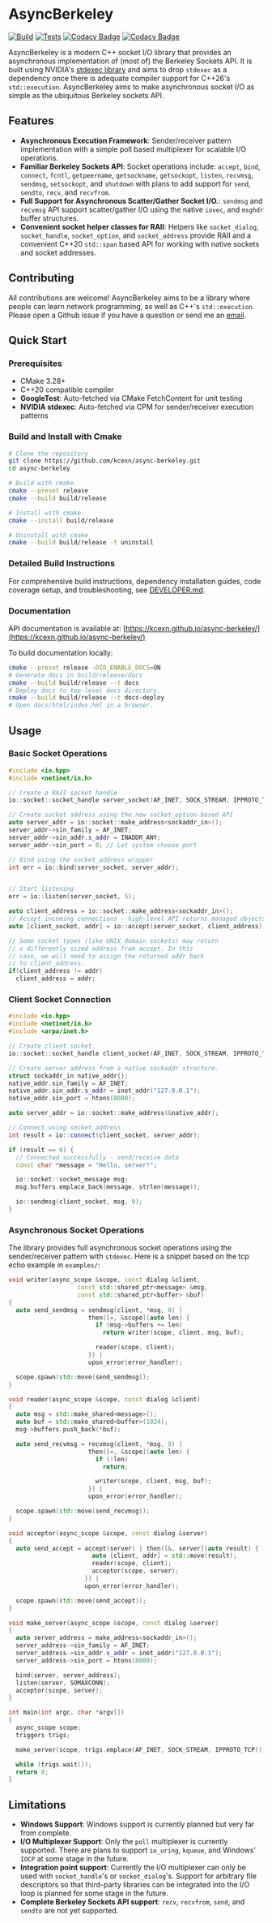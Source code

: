 # AsyncBerkeley

[![Build](https://github.com/kcexn/async-berkeley/actions/workflows/build.yml/badge.svg)](https://github.com/kcexn/async-berkeley/actions/workflows/build.yml)
[![Tests](https://github.com/kcexn/async-berkeley/actions/workflows/tests.yml/badge.svg)](https://github.com/kcexn/async-berkeley/actions/workflows/tests.yml)
[![Codacy Badge](https://app.codacy.com/project/badge/Coverage/d2dfc8d21d4342f5915f18237628ac7f)](https://app.codacy.com/gh/kcexn/async-berkeley/dashboard?utm_source=gh&utm_medium=referral&utm_content=&utm_campaign=Badge_coverage)
[![Codacy Badge](https://app.codacy.com/project/badge/Grade/d2dfc8d21d4342f5915f18237628ac7f)](https://app.codacy.com/gh/kcexn/async-berkeley/dashboard?utm_source=gh&utm_medium=referral&utm_content=&utm_campaign=Badge_grade)

AsyncBerkeley is a modern C++ socket I/O library that provides an asynchronous implementation of (most of) the
Berkeley Sockets API. It is built using NVIDIA's [stdexec library](https://github.com/NVIDIA/stdexec) and aims
to drop `stdexec` as a dependency once there is adequate compiler support for C++26's `std::execution`.
AsyncBerkeley aims to make asynchronous socket I/O as simple as the ubiquitous Berkeley sockets API.

## Features

- **Asynchronous Execution Framework**: Sender/receiver
pattern implementation with a simple poll based multiplexer
for scalable I/O operations.
- **Familiar Berkeley Sockets API**: Socket operations
include: `accept`, `bind`, `connect`, `fcntl`, `getpeername`,
`getsockname`, `getsockopt`, `listen`, `recvmsg`, `sendmsg`,
`setsockopt`, and `shutdown` with plans to add support for
`send`, `sendto`, `recv`, and `recvfrom`.
- **Full Support for Asynchronous Scatter/Gather Socket I/O.**:
`sendmsg` and `recvmsg` API support scatter/gather I/O using
the native `iovec`, and `msghdr` buffer structures.
- **Convenient socket helper classes for RAII**: Helpers like
`socket_dialog`, `socket_handle`, `socket_option`, and
`socket_address` provide RAII and a convenient C++20 `std::span` based API
for working with native sockets and socket addresses.

## Contributing

All contributions are welcome! AsyncBerkeley aims to be a library where
people can learn network programming, as well as C++'s `std::execution`.
Please open a Github issue if you have a question or send me an
[email](mailto:kevin.exton@pm.me).

## Quick Start

### Prerequisites

- CMake 3.28+
- C++20 compatible compiler
- **GoogleTest**: Auto-fetched via CMake FetchContent
for unit testing
- **NVIDIA stdexec**: Auto-fetched via CPM for
sender/receiver execution patterns

### Build and Install with Cmake

```bash
# Clone the repository
git clone https://github.com/kcexn/async-berkeley.git
cd async-berkeley

# Build with cmake.
cmake --preset release
cmake --build build/release

# Install with cmake.
cmake --install build/release

# Uninstall with cmake
cmake --build build/release -t uninstall
```

### Detailed Build Instructions

For comprehensive build instructions, dependency installation guides, code coverage setup, and troubleshooting, see [DEVELOPER.md](DEVELOPER.md).

### Documentation

API documentation is available at: [https://kcexn.github.io/async-berkeley/](https://kcexn.github.io/async-berkeley/)

To build documentation locally:

```bash
cmake --preset release -DIO_ENABLE_DOCS=ON
# Generate docs in build/release/docs
cmake --build build/release --t docs
# Deploy docs to top-level docs directory.
cmake --build build/release --t docs-deploy
# Open docs/html/index.hml in a browser.
```

## Usage

### Basic Socket Operations

```cpp
#include <io.hpp>
#include <netinet/in.h>

// Create a RAII socket handle
io::socket::socket_handle server_socket(AF_INET, SOCK_STREAM, IPPROTO_TCP);

// Create socket address using the new socket_option-based API
auto server_addr = io::socket::make_address<sockaddr_in>();
server_addr->sin_family = AF_INET;
server_addr->sin_addr.s_addr = INADDR_ANY;
server_addr->sin_port = 0; // Let system choose port

// Bind using the socket_address wrapper
int err = io::bind(server_socket, server_addr);


// Start listening
err = io::listen(server_socket, 5);

auto client_address = io::socket::make_address<sockaddr_in>();
// Accept incoming connections - high-level API returns managed objects
auto [client_socket, addr] = io::accept(server_socket, client_address);

// Some socket types (like UNIX domain sockets) may return
// a differently sized address from accept. In this
// case, we will need to assign the returned addr back
// to client_address.
if(client_address != addr)
  client_address = addr;
```

### Client Socket Connection

```cpp
#include <io.hpp>
#include <netinet/in.h>
#include <arpa/inet.h>

// Create client socket
io::socket::socket_handle client_socket(AF_INET, SOCK_STREAM, IPPROTO_TCP);

// Create server address from a native sockaddr structure.
struct sockaddr_in native_addr{};
native_addr.sin_family = AF_INET;
native_addr.sin_addr.s_addr = inet_addr("127.0.0.1");
native_addr.sin_port = htons(8080);

auto server_addr = io::socket::make_address(&native_addr);

// Connect using socket_address
int result = io::connect(client_socket, server_addr);

if (result == 0) {
  // Connected successfully - send/receive data
  const char *message = "Hello, server!";

  io::socket::socket_message msg;
  msg.buffers.emplace_back(message, strlen(message));

  io::sendmsg(client_socket, msg, 0);
}
```

### Asynchronous Socket Operations

The library provides full asynchronous socket operations using the sender/receiver pattern with
`stdexec`. Here is a snippet based on the tcp echo example in `examples/`:

```cpp
void writer(async_scope &scope, const dialog &client,
                   const std::shared_ptr<message> &msg,
                   const std::shared_ptr<buffer> &buf)
{
  auto send_sendmsg = sendmsg(client, *msg, 0) |
                      then([=, &scope](auto len) {
                        if (msg->buffers += len)
                          return writer(scope, client, msg, buf);

                        reader(scope, client);
                      }) |
                      upon_error(error_handler);

  scope.spawn(std::move(send_sendmsg));
}

void reader(async_scope &scope, const dialog &client)
{
  auto msg = std::make_shared<message>();
  auto buf = std::make_shared<buffer>(1024);
  msg->buffers.push_back(*buf);

  auto send_recvmsg = recvmsg(client, *msg, 0) |
                      then([=, &scope](auto len) {
                        if (!len)
                          return;

                        writer(scope, client, msg, buf);
                      }) |
                      upon_error(error_handler);

  scope.spawn(std::move(send_recvmsg));
}

void acceptor(async_scope &scope, const dialog &server)
{
  auto send_accept = accept(server) | then([&, server](auto result) {
                       auto [client, addr] = std::move(result);
                       reader(scope, client);
                       acceptor(scope, server);
                     }) |
                     upon_error(error_handler);

  scope.spawn(std::move(send_accept));
}

void make_server(async_scope &scope, const dialog &server)
{
  auto server_address = make_address<sockaddr_in>();
  server_address->sin_family = AF_INET;
  server_address->sin_addr.s_addr = inet_addr("127.0.0.1");
  server_address->sin_port = htons(8080);

  bind(server, server_address);
  listen(server, SOMAXCONN);
  acceptor(scope, server);
}

int main(int argc, char *argv[])
{
  async_scope scope;
  triggers trigs;

  make_server(scope, trigs.emplace(AF_INET, SOCK_STREAM, IPPROTO_TCP));

  while (trigs.wait());
  return 0;
}
```

## Limitations

- **Windows Support**: Windows support is currently planned but very far
from complete.
- **I/O Multiplexer Support**: Only the `poll` multiplexer is currently
supported. There are plans to support `io_uring`, `kqueue`, and
Windows' `IOCP` at some stage in the future.
- **Integration point support**: Currently the I/O multiplexer can
only be used with `socket_handle`'s or `socket_dialog`'s. Support
for arbitrary file descriptors so that third-party libraries can be
integrated into the I/O loop is planned for some stage in the future.
- **Complete Berkeley Sockets API support**: `recv`, `recvfrom`, `send`,
and `sendto` are not yet supported.
